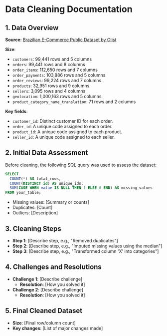 # Data Cleaning Documentation

## 1. Data Overview
**Source**: [Brazilian E-Commerce Public Dataset by Olist](https://www.kaggle.com/datasets/olistbr/brazilian-ecommerce)

**Size**:
- `customers`: 99,441 rows and 5 columns
- `orders`: 99,441 rows and 8 columns
- `order_items`: 112,650 rows and 7 columns
- `order_payments`: 103,886 rows and 5 columns
- `order_reviews`: 99,224 rows and 7 columns
- `products`: 32,951 rows and 9 columns
- `sellers`: 3,095 rows and 4 columns
- `geolocation`: 1,000,163 rows and 5 columns
- `product_category_name_translation`: 71 rows and 2 columns

**Key fields**:
- `customer_id`: Distinct customer ID for each order. 
- `order_id`: A unique code assigned to each order.
- `product_id`: A unique code assigned to each product.
- `seller_id`: A unique code assigned to each seller.

## 2. Initial Data Assessment
Before cleaning, the following SQL query was used to assess the dataset:

```sql
SELECT 
  COUNT(*) AS total_rows,
  COUNT(DISTINCT id) AS unique_ids,
  SUM(CASE WHEN value IS NULL THEN 1 ELSE 0 END) AS missing_values
FROM your_table;
```
- Missing values: [Summary or counts]
- Duplicates: [Count]
- Outliers: [Description]

## 3. Cleaning Steps
- **Step 1**: [Describe step, e.g., "Removed duplicates"]
- **Step 2**: [Describe step, e.g., "Imputed missing values using the median"]
- **Step 3**: [Describe step, e.g., "Transformed column 'X' into categories"]

## 4. Challenges and Resolutions
- **Challenge 1**: [Describe challenge]
  - **Resolution**: [How you solved it]
- **Challenge 2**: [Describe challenge]
  - **Resolution**: [How you solved it]

## 5. Final Cleaned Dataset
- **Size**: [Final row/column count]
- **Key changes**: [List of major changes made]
